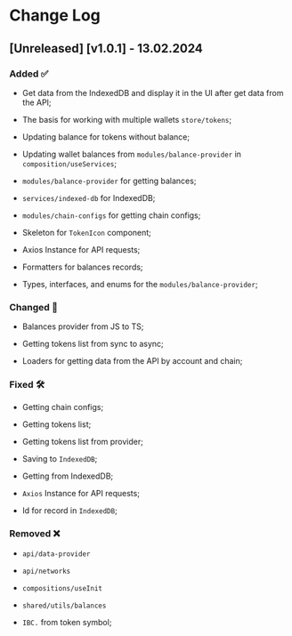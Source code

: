# Change Log

## [Unreleased] [v1.0.1] - 13.02.2024

### Added ✅

-   Get data from the IndexedDB and display it in the UI after get data from the API;

-   The basis for working with multiple wallets `store/tokens`;

-   Updating balance for tokens without balance;

-   Updating wallet balances from `modules/balance-provider` in `composition/useServices`;

-   `modules/balance-provider` for getting balances;

-   `services/indexed-db` for IndexedDB;

-   `modules/chain-configs` for getting chain configs;

-   Skeleton for `TokenIcon` component;

-   Axios Instance for API requests;

-   Formatters for balances records;

-   Types, interfaces, and enums for the `modules/balance-provider`;

### Changed 📝

-   Balances provider from JS to TS;

-   Getting tokens list from sync to async;

-   Loaders for getting data from the API by account and chain;

### Fixed 🛠️

-   Getting chain configs;

-   Getting tokens list;

-   Getting tokens list from provider;

-   Saving to `IndexedDB`;

-   Getting from IndexedDB;

-   `Axios` Instance for API requests;

-   Id for record in `IndexedDB`;

### Removed ❌

-   `api/data-provider`

-   `api/networks`

-   `compositions/useInit`

-   `shared/utils/balances`

-   `IBC.` from token symbol;
